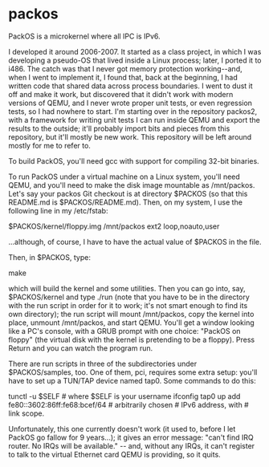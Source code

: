 # packos
PackOS is a microkernel where all IPC is IPv6.

I developed it around 2006-2007.  It started as a class project, in
which I was developing a pseudo-OS that lived inside a Linux process;
later, I ported it to i486.  The catch was that I never got memory
protection working--and, when I went to implement it, I found that,
back at the beginning, I had written code that shared data across
process boundaries.  I went to dust it off and make it work, but
discovered that it didn't work with modern versions of QEMU, and I
never wrote proper unit tests, or even regression tests, so I had
nowhere to start.  I'm starting over in the repository packos2, with a
framework for writing unit tests I can run inside QEMU and export the
results to the outside; it'll probably import bits and pieces from
this repository, but it'll mostly be new work.  This repository will
be left around mostly for me to refer to.

To build PackOS, you'll need gcc with support for compiling 32-bit
binaries.

To run PackOS under a virtual machine on a Linux system, you'll need
QEMU, and you'll need to make the disk image mountable as /mnt/packos.
Let's say your packos Git checkout is at directory $PACKOS (so that
this README.md is $PACKOS/README.md).  Then, on my system, I use the
following line in my /etc/fstab:

$PACKOS/kernel/floppy.img /mnt/packos ext2 loop,noauto,user

...although, of course, I have to have the actual value of $PACKOS in
the file.

Then, in $PACKOS, type:

make

which will build the kernel and some utilities.  Then you can go into,
say, $PACKOS/kernel and type ./run (note that you have to be in the
directory with the run script in order for it to work; it's not smart
enough to find its own directory); the run script will mount
/mnt/packos, copy the kernel into place, unmount /mnt/packos, and
start QEMU.  You'll get a window looking like a PC's console, with a
GRUB prompt with one choice: "PackOS on floppy" (the virtual disk with
the kernel is pretending to be a floppy).  Press Return and you can
watch the program run.

There are run scripts in three of the subdirectories under
$PACKOS/samples, too.  One of them, pci, requires some extra setup:
you'll have to set up a TUN/TAP device named tap0.  Some commands to
do this:

tunctl -u $SELF # where $SELF is your username
ifconfig tap0 up add fe80::3602:86ff:fe68:bcef/64 # arbitrarily chosen
                                                  # IPv6 address, with
                                                  # link scope.

Unfortunately, this one currently doesn't work (it used to, before I
let PackOS go fallow for 9 years...); it gives an error message:
"can't find IRQ router.  No IRQs will be available." -- and, without
any IRQs, it can't register to talk to the virtual Ethernet card QEMU
is providing, so it quits.
